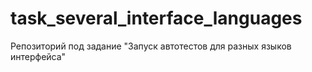 # task_several_interface_languages
Репозиторий под задание "Запуск автотестов для разных языков интерфейса"
